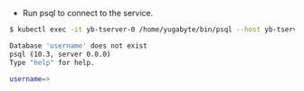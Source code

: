 - Run psql to connect to the service.

```{.sh .copy .separator-dollar}
$ kubectl exec -it yb-tserver-0 /home/yugabyte/bin/psql --host yb-tserver-0 --port 5433 
```
```sh
Database 'username' does not exist
psql (10.3, server 0.0.0)
Type "help" for help.

username=>
```
